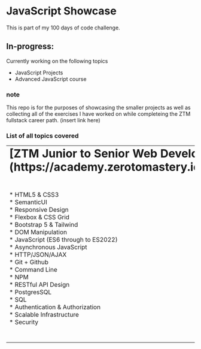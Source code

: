 # JavaScript Showcase

This is part of my 100 days of code challenge. 


## In-progress:

Currently working on the following topics 

* JavaScript Projects
* Advanced JavaScript course 

### note

This repo is for the purposes of showcasing the smaller projects as well as collecting all of the exercises I have worked on while completeing the ZTM fullstack career path.
(insert link here)

### List of all topics covered

<table border="0">
 <tr>
    <td><b style="font-size:30px">[ZTM Junior to Senior Web Developer](https://academy.zerotomastery.io/courses/enrolled/700470)</b></td>
    <td><b style="font-size:30px">[ZTM Complete Web Developer](https://academy.zerotomastery.io/courses/enrolled/697434)</b></td>
 </tr>
 <tr>
    <td>
    * HTML5 & CSS3 <br/>
    * SemanticUI <br/>
    * Responsive Design<br/>
    * Flexbox & CSS Grid<br/>
    * Bootstrap 5 & Tailwind<br/>
    * DOM Manipulation<br/>
    * JavaScript (ES6 through to ES2022)<br/>
    * Asynchronous JavaScript<br/>
    * HTTP/JSON/AJAX<br/>
    * Git + Github<br/>
    * Command Line<br/>
    * NPM<br/>
    * RESTful API Design<br/>
    * PostgresSQL<br/>
    * SQL<br/>
    * Authentication & Authorization<br/>
    * Scalable Infrastructure<br/>
    * Security<br/>
    </td>
    <td>
    * Production and Deployment<br/>
    * SSH<br/>
    * React + Redux<br/>
    * Webpack + Parcel<br/>
    * Node.js + Express<br/>
    * FrontEnd Performance Optimizations<br/>
    * BackEnd Performance Optimization<br/>
    * Progressive Web Apps<br/>
    * Typescript<br/>
    * Software Testing<br/>
    * Server Side Rendering<br/> 
    * Client Side Rendering<br/>
    * Front End Security Optimizations<br/>
    * Back End Security Optimizations<br/>
    * Docker<br/>
    * Redis<br/>
    * Sessions + JWT<br/>
    * Amazon Web Services ("AWS")<br/>
    * Serverless Architecture<br/>
    * Continuous Integration<br/>
    * Continuous Delivery<br/>
    * Continuous Deployment<br/>
    </td>
 </tr>
</table>


